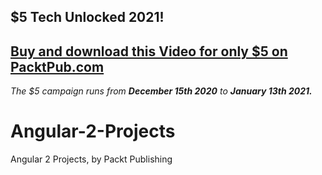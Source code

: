 ## $5 Tech Unlocked 2021!
[Buy and download this Video for only $5 on PacktPub.com](https://www.packtpub.com/product/angular-2-projects-video/9781785888236)
-----
*The $5 campaign         runs from __December 15th 2020__ to __January 13th 2021.__*

# Angular-2-Projects
Angular 2 Projects, by Packt Publishing
